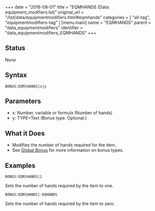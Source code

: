 +++
date = "2016-08-01"
title = "EQMHANDS (Data: equipment_modifiers.lst)"
original_url = "/list/data/equipmentmodifiers.html#eqmhands"
categories = [ "all-tag", "equipmentmodifiers-tag" ]
[menu.main]
    name = "EQMHANDS"
    parent = "data_equipmentmodifiers"
    identifier = "data_equipmentmodifiers_EQMHANDS"
+++

## Status

None

## Syntax

`BONUS:EQM|HANDS|x|y`

## Parameters

-   x: Number, variable or formula (Number of hands)
-   y: TYPE=Text (Bonus type. Optional.)



What it Does
------------

-   Modifies the number of hands required for the item.
-   See [Global Bonus](/list/global/bonus.html) for more information on
    bonus types.

Examples
--------

`BONUS:EQM|HANDS|1`

Sets the number of hands required by the item to one.

`BONUS:EQM|HANDS|-EQHANDS`

Sets the number of hands required by the item to zero.

